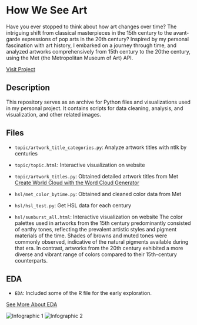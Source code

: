 # How We See Art

Have you ever stopped to think about how art changes over time?
The intriguing shift from classical masterpieces in the 15th century to the avant-garde expressions of pop arts in the 20th century?
Inspired by my personal fascination with art history, I embarked on a journey through time, and analyzed artworks comprehensively from 15th century to the 20the century, using the Met (the Metropolitan Museum of Art) API.

[Visit Project](https://lanjing0803.github.io/da1.html)

## Description

This repository serves as an archive for Python files and visualizations used in my personal project. It contains scripts for data cleaning, analysis, and visualization, and other related images.


## Files

- `topic/artwork_title_categories.py`: Analyze artwork titles with ntlk by centuries
- `topic/topic.html`: Interactive visualization on website

- `topic/artwork_titles.py`: Obtained detailed artwork titles from Met
[Create World Cloud with the Word Cloud Generator](https://www.jasondavies.com/wordcloud/)

- `hsl/met_color_bytime.py`: Obtained and cleaned color data from Met
- `hsl/hsl_test.py`: Get HSL data for each century
- `hsl/sunburst_all.html`: Interactive visualization on website
The color palettes used in artworks from the 15th century predominantly consisted of earthy tones, reflecting the prevalent artistic styles and pigment materials of the time. Shades of browns and muted tones were commonly observed, indicative of the natural pigments available during that era. In contrast, artworks from the 20th century exhibited a more diverse and vibrant range of colors compared to their 15th-century counterparts.


## EDA

- `EDA`: Included some of the R file for the early exploration.

[See More About EDA](https://studentwork.prattsi.org/infovis/visualization/art-in-renaissance-baroque-and-rococo/)

![Infographic 1](EDA/final-02.jpg)
![Infographic 2](EDA/final-03.jpg)